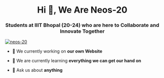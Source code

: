 
<h1 align="center">Hi 👋, We Are Neos-20</h1>
<h3 align="center">Students at IIIT Bhopal (20-24) who are here to Collaborate and Innovate Together</h3>

<p align="left"> <a href="https://github.com/ryo-ma/github-profile-trophy"><img src="https://github-profile-trophy.vercel.app/?username=neos-20" alt="neos-20" /></a> </p>

- 🔭 We currently working on **our own Website**

- 🌱 We are currently learning **everything we can get our hand on**

- 💬 Ask us about **anything**



